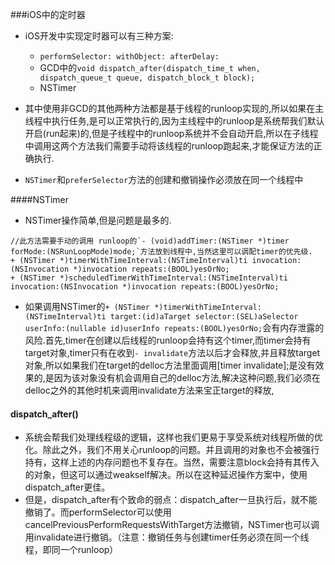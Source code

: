 ###iOS中的定时器
* iOS开发中实现定时器可以有三种方案:
    - `performSelector: withObject: afterDelay:`                      
    -  GCD中的`void
dispatch_after(dispatch_time_t when,
	dispatch_queue_t queue,
	dispatch_block_t block);`
    - NSTimer
    
* 其中使用非GCD的其他两种方法都是基于线程的runloop实现的,所以如果在主线程中执行任务,是可以正常执行的,因为主线程中的runloop是系统帮我们默认开启(run起来)的,但是子线程中的runloop系统并不会自动开启,所以在子线程中调用这两个方法我们需要手动将该线程的runloop跑起来,才能保证方法的正确执行.
* `NSTimer`和`preferSelector`方法的创建和撤销操作必须放在同一个线程中

####NSTimer
* NSTimer操作简单,但是问题是最多的.

```objc
//此方法需要手动的调用 runloop的`- (void)addTimer:(NSTimer *)timer forMode:(NSRunLoopMode)mode;`方法放到线程中,当然这里可以调配timer的优先级.
+ (NSTimer *)timerWithTimeInterval:(NSTimeInterval)ti invocation:(NSInvocation *)invocation repeats:(BOOL)yesOrNo;
+ (NSTimer *)scheduledTimerWithTimeInterval:(NSTimeInterval)ti invocation:(NSInvocation *)invocation repeats:(BOOL)yesOrNo;
```
* 如果调用NSTimer的`+ (NSTimer *)timerWithTimeInterval:(NSTimeInterval)ti target:(id)aTarget selector:(SEL)aSelector userInfo:(nullable id)userInfo repeats:(BOOL)yesOrNo;`会有内存泄露的风险.首先,timer在创建以后线程的runloop会持有这个timer,而timer会持有target对象,timer只有在收到`- invalidate`方法以后才会释放,并且释放target对象,所以如果我们在target的delloc方法里面调用[timer invalidate];是没有效果的,是因为该对象没有机会调用自己的delloc方法,解决这种问题,我们必须在delloc之外的其他时机来调用invalidate方法来宝正target的释放,

#### dispatch_after()
* 系统会帮我们处理线程级的逻辑，这样也我们更易于享受系统对线程所做的优化。除此之外，我们不用关心runloop的问题。并且调用的对象也不会被强行持有，这样上述的内存问题也不复存在。当然，需要注意block会持有其传入的对象，但这可以通过weakself解决。所以在这种延迟操作方案中，使用dispatch_after更佳。
* 但是，dispatch_after有个致命的弱点：dispatch_after一旦执行后，就不能撤销了。而performSelector可以使用cancelPreviousPerformRequestsWithTarget方法撤销，NSTimer也可以调用invalidate进行撤销。（注意：撤销任务与创建timer任务必须在同一个线程，即同一个runloop）